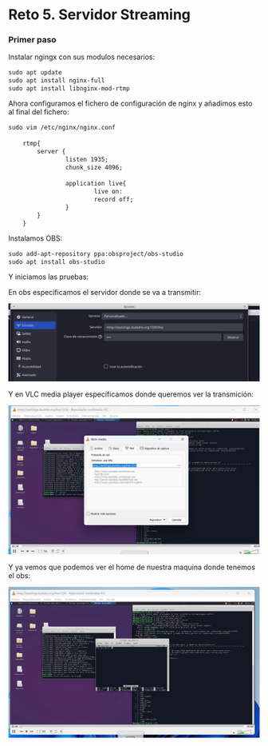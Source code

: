 # Reto 5. Servidor Streaming
### Primer paso
Instalar ngingx con sus modulos necesarios:

    sudo apt update
    sudo apt install nginx-full
    sudo apt install libnginx-mod-rtmp 

Ahora configuramos el fichero de configuración de nginx y añadimos esto al final del fichero:

    sudo vim /etc/nginx/nginx.conf 
    
        rtmp{
            server {
                    listen 1935;
                    chunk_size 4096;

                    application live{
                            live on:
                            record off;
                    }
            }
        }

Instalamos OBS:

    sudo add-apt-repository ppa:obsproject/obs-studio
    sudo apt install obs-studio

Y iniciamos las pruebas:

En obs especificamos el servidor donde se va a transmitir:

![Texto alternativo](streaming.md/01.png)

Y en VLC media player especificamos donde queremos ver la transmición:

![Texto alternativo](streaming.md/02.png)

Y ya vemos que podemos ver el home de nuestra maquina donde tenemos el obs:


![Texto alternativo](streaming.md/03.png)

